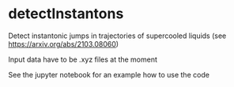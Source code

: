 # detectInstantons
Detect instantonic jumps in trajectories of supercooled liquids (see https://arxiv.org/abs/2103.08060)

Input data have to be .xyz files at the moment

See the jupyter notebook for an example how to use the code
